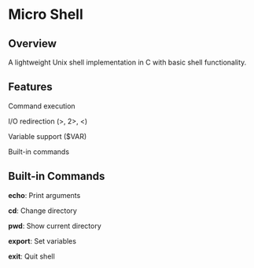 # Micro Shell
## Overview
A lightweight Unix shell implementation in C with basic shell functionality.

## Features
Command execution

I/O redirection (>, 2>, <)

Variable support ($VAR)

Built-in commands

## Built-in Commands
**echo**: Print arguments

**cd**: Change directory

**pwd**: Show current directory

**export**: Set variables

**exit**: Quit shell
